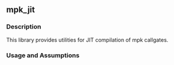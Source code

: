 ## mpk_jit

### Description

This library provides utilities for JIT compilation of mpk callgates.

### Usage and Assumptions
